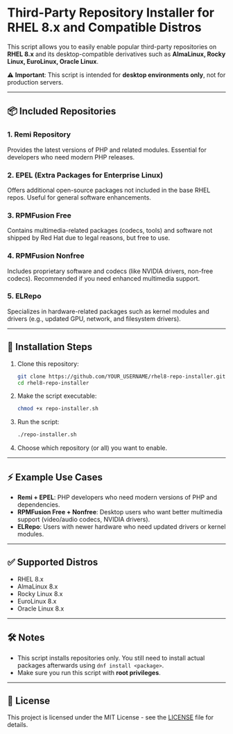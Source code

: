 # Third-Party Repository Installer for RHEL 8.x and Compatible Distros

This script allows you to easily enable popular third-party repositories on **RHEL 8.x** and its desktop-compatible derivatives such as **AlmaLinux, Rocky Linux, EuroLinux, Oracle Linux**.

⚠️ **Important**: This script is intended for **desktop environments only**, not for production servers.

---

## 📦 Included Repositories

### 1. Remi Repository

Provides the latest versions of PHP and related modules. Essential for developers who need modern PHP releases.

### 2. EPEL (Extra Packages for Enterprise Linux)

Offers additional open-source packages not included in the base RHEL repos. Useful for general software enhancements.

### 3. RPMFusion Free

Contains multimedia-related packages (codecs, tools) and software not shipped by Red Hat due to legal reasons, but free to use.

### 4. RPMFusion Nonfree

Includes proprietary software and codecs (like NVIDIA drivers, non-free codecs). Recommended if you need enhanced multimedia support.

### 5. ELRepo

Specializes in hardware-related packages such as kernel modules and drivers (e.g., updated GPU, network, and filesystem drivers).

---

## 🚀 Installation Steps

1. Clone this repository:

   ```bash
   git clone https://github.com/YOUR_USERNAME/rhel8-repo-installer.git
   cd rhel8-repo-installer
   ```

2. Make the script executable:

   ```bash
   chmod +x repo-installer.sh
   ```

3. Run the script:

   ```bash
   ./repo-installer.sh
   ```

4. Choose which repository (or all) you want to enable.

---

## ⚡ Example Use Cases

* **Remi + EPEL**: PHP developers who need modern versions of PHP and dependencies.
* **RPMFusion Free + Nonfree**: Desktop users who want better multimedia support (video/audio codecs, NVIDIA drivers).
* **ELRepo**: Users with newer hardware who need updated drivers or kernel modules.

---

## ✅ Supported Distros

* RHEL 8.x
* AlmaLinux 8.x
* Rocky Linux 8.x
* EuroLinux 8.x
* Oracle Linux 8.x

---

## 🛠️ Notes

* This script installs repositories only. You still need to install actual packages afterwards using `dnf install <package>`.
* Make sure you run this script with **root privileges**.

---

## 📜 License

This project is licensed under the MIT License - see the [LICENSE](LICENSE) file for details.

